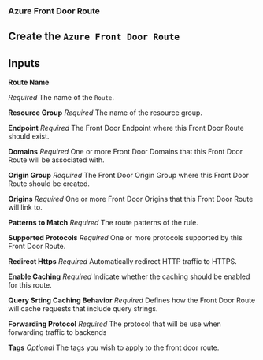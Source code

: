 ### Azure Front Door Route

Create the `Azure Front Door Route`  
---
## Inputs

**Route Name**

*Required*
The name of the `Route`.

**Resource Group**
*Required*
The name of the resource group.

**Endpoint**
*Required*
The Front Door Endpoint where this Front Door Route should exist.

**Domains**
*Required*
One or more Front Door Domains that this Front Door Route will be associated with.

**Origin Group**
*Required*
The Front Door Origin Group where this Front Door Route should be created.

**Origins**
*Required*
One or more Front Door Origins that this Front Door Route will link to.

**Patterns to Match**
*Required*
The route patterns of the rule.

**Supported Protocols**
*Required*
One or more protocols supported by this Front Door Route.

**Redirect Https**
*Required*
Automatically redirect HTTP traffic to HTTPS.

**Enable Caching**
*Required*
Indicate whether the caching should be enabled for this route.

**Query Srting Caching Behavior**
*Required*
Defines how the Front Door Route will cache requests that include query strings.

**Forwarding Protocol**
*Required*
The protocol that will be use when forwarding traffic to backends

**Tags**
*Optional*
The tags you wish to apply to the front door route.